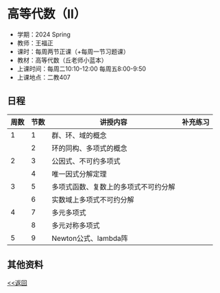 # 高等代数（II）

* 学期：2024 Spring
* 教师：王福正
* 课时：每周两节正课（+每周一节习题课）
* 教材：高等代数（丘老师小蓝本）
* 上课时间：每周二10:10-12:00 每周五8:00-9:50
* 上课地点：二教407

## 日程

| 周数 |节数|讲授内容                             | 补充练习      |
| ---- |----| ------------------------------------ | ------------- |
|1|1|群、环、域的概念||
||2|环的同构、多项式的概念||
|2|3|公因式、不可约多项式||
||4|唯一因式分解定理||
|3|5|多项式函数、复数上的多项式不可约分解||
||6|实数域上多项式不可约分解||
|4|7|多元多项式||
||8|多元对称多项式||
|5|9|Newton公式、lambda阵||

## 其他资料

[<<返回](university_courses)